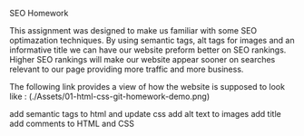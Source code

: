 SEO Homework

This assignment was designed to make us familiar with some SEO optimazation techniques. By using semantic tags, alt tags for images and an informative title we can have our website preform better on SEO rankings. Higher SEO rankings will make our website appear sooner on searches relevant to our page providing more traffic and more business. 

The following link provides a view of how the website is supposed to look like :
(./Assets/01-html-css-git-homework-demo.png)





add semantic tags to html and update css
add alt text to images
add title
add comments to HTML and CSS
